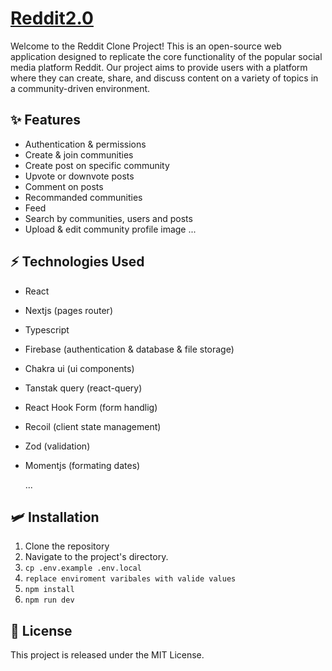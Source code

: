 # [Reddit2.0](https://reddit-v2.netlify.app/)

Welcome to the Reddit Clone Project! This is an open-source web application designed to replicate the core functionality of the popular social media platform Reddit. Our project aims to provide users with a platform where they can create, share, and discuss content on a variety of topics in a community-driven environment.

## ✨ Features

- Authentication & permissions
- Create & join communities
- Create post on specific community
- Upvote or downvote posts
- Comment on posts
- Recommanded communities
- Feed
- Search by communities, users and posts
- Upload & edit community profile image
  ...

## ⚡ Technologies Used

- React
- Nextjs (pages router)
- Typescript
- Firebase (authentication & database & file storage)
- Chakra ui (ui components)
- Tanstak query (react-query)
- React Hook Form (form handlig)
- Recoil (client state management)
- Zod (validation)
- Momentjs (formating dates)

  ...

## 🛩 Installation

1. Clone the repository
2. Navigate to the project's directory.
3. `cp .env.example .env.local`
2. `replace enviroment varibales with valide values`
4. `npm install`
6. `npm run dev`

## 📜 License

This project is released under the MIT License.
